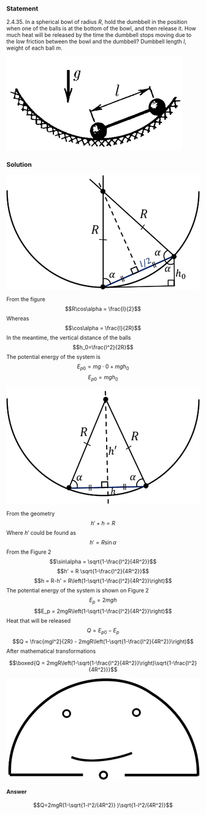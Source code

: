 ###  Statement 

$2.4.35.$ In a spherical bowl of radius $R$, hold the dumbbell in the position when one of the balls is at the bottom of the bowl, and then release it. How much heat will be released by the time the dumbbell stops moving due to the low friction between the bowl and the dumbbell? Dumbbell length $l$, weight of each ball $m$. 

![ For problem $2.4.35$ |459x245, 34%](../../img/2.4.35/2.4.35.png)

### Solution

![ Figure 1 |878x519, 44%](../../img/2.4.35/2.4.35_1.png)

From the figure $$R\cos\alpha = \frac{l}{2}$$ Whereas $$\cos\alpha = \frac{l}{2R}$$ In the meantime, the vertical distance of the balls $$h_0=\frac{l^2}{2R}$$ The potential energy of the system is $$E_{p0} = mg\cdot 0 + mgh_0$$ $$E_{p0} = mgh_0$$ 

![ Figure 2 |877x527, 39%](../../img/2.4.35/2.4.35_2.png)

From the geometry $$h'+h=R$$ Where $h'$ could be found as $$h' = R\sin\alpha$$ From the Figure 2 $$\sin\alpha = \sqrt{1-\frac{l^2}{4R^2}}$$ $$h' = R \sqrt{1-\frac{l^2}{4R^2}}$$ $$h = R-h' = R\left(1-\sqrt{1-\frac{l^2}{4R^2}}\right)$$ The potential energy of the system is shown on Figure 2 $$E_p = 2mgh$$ $$E_p = 2mgR\left(1-\sqrt{1-\frac{l^2}{4R^2}}\right)$$ Heat that will be released $$Q = E_{p0} - E_p$$ $$Q = \frac{mgl^2}{2R} - 2mgR\left(1-\sqrt{1-\frac{l^2}{4R^2}}\right)$$ After mathematical transformations 

$$\boxed{Q = 2mgR\left(1-\sqrt{1-\frac{l^2}{4R^2}}\right)\sqrt{1-\frac{l^2}{4R^2}}}$$

![ |894x469, 31%](../../img/2.4.35/2.4.35_3.png) 

#### Answer

$$Q=2mgR(1-\sqrt{1-l^2/(4R^2)} )\sqrt{1-l^2/(4R^2)}$$ 
